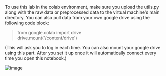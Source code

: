 To use this lab in the colab environment, make sure you upload the utils.py along with the raw data or preprocessed data to the virtual machine's main directory.
You can also pull data from your own google drive using the following code block: 

> from google.colab import drive <br>
> drive.mount('/content/drive')

(This will ask you to log in each time. You can also mount your google drive using this part. 
After you set it up once it will automatically connect every time you open this notebook.)

![image](https://github.com/volgasezen/di504/assets/127928023/d257b486-b593-46df-b43a-7ea4493f2318)
